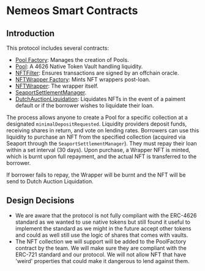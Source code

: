 # Nemeos Smart Contracts

## Introduction

This protocol includes several contracts:

- [Pool Factory](./contracts/Lending/PoolFactory.sol): Manages the creation of Pools.
- [Pool](./contracts/Lending/Pool.sol): A 4626 Native Token Vault handling liquidity.
- [NFTFilter](./contracts/Lending/NFTFilter.sol): Ensures transactions are signed by an offchain oracle.
- [NFTWrapper Factory](./contracts/Lending/NFTWrapperFactory.sol): Mints NFT wrappers post-loan.
- [NFTWrapper](./contracts/Lending/NFTWrapper.sol): The wrapper itself.
- [SeaportSettlementManager](./contracts/Lending/SeaportSettlementManager.sol).
- [DutchAuctionLiquidation](./contracts/Lending/DutchAuctionLiquidation.sol): Liquidates NFTs in the event of a paiment default or if the borrower wishes to liquidate their loan.

The process allows anyone to create a Pool for a specific collection at a designated `minimalDepositRequested`.
Liquidity providers deposit funds, receiving shares in return, and vote on lending rates. Borrowers can use this liquidity to purchase an NFT from the specified collection (acquired via Seaport through the `SeaportSettlementManager`). They must repay their loan within a set interval (30 days). Upon purchase, a Wrapper NFT is minted, which is burnt upon full repayment, and the actual NFT is transferred to the borrower.

If borrower fails to repay, the Wrapper will be burnt and the NFT will be send to Dutch Auction Liquidation.

## Design Decisions

- We are aware that the protocol is not fully compliant with the ERC-4626 standard as we wanted to use native tokens but still found it useful to implement the standard as we might in the future accept other tokens and could as well still use the logic of shares that comes with vaults.
- The NFT collection we will support will be added to the PoolFactory contract by the team. We will make sure they are compliant with the ERC-721 standard and our protocol. We will not allow NFT that have 'weird' properties that could make it dangerous to lend against them.
